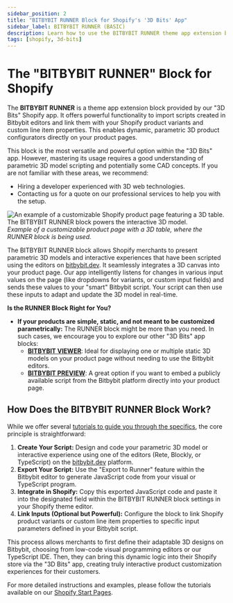 ```yaml
---
sidebar_position: 2
title: "BITBYBIT RUNNER Block for Shopify's '3D Bits' App"
sidebar_label: BITBYBIT RUNNER (BASIC)
description: Learn how to use the BITBYBIT RUNNER theme app extension block in Shopify's "3D Bits" app to integrate parametric 3D models and interactive scripts from Bitbybit into your product pages.
tags: [shopify, 3d-bits]
---
```


# The "BITBYBIT RUNNER" Block for Shopify

The **BITBYBIT RUNNER** is a theme app extension block provided by our "3D Bits" Shopify app. It offers powerful functionality to import scripts created in Bitbybit editors and link them with your Shopify product variants and custom line item properties. This enables dynamic, parametric 3D product configurators directly on your product pages.

This block is the most versatile and powerful option within the "3D Bits" app. However, mastering its usage requires a good understanding of parametric 3D model scripting and potentially some CAD concepts. If you are not familiar with these areas, we recommend:
*   Hiring a developer experienced with 3D web technologies.
*   Contacting us for a quote on our professional services to help you with the setup.

![An example of a customizable Shopify product page featuring a 3D table. The BITBYBIT RUNNER block powers the interactive 3D model.](https://ik.imagekit.io/bitbybit/app/assets/start/shopify/bitbybit-dev-3d-bits-app-configurable-table-product.jpeg "Customizable product page using the RUNNER block")
*Example of a customizable product page with a 3D table, where the RUNNER block is being used.*

The BITBYBIT RUNNER block allows Shopify merchants to present parametric 3D models and interactive experiences that have been scripted using the editors on [bitbybit.dev](https://bitbybit.dev). It seamlessly integrates a 3D canvas into your product page. Our app intelligently listens for changes in various input values on the page (like dropdowns for variants, or custom input fields) and sends these values to your "smart" Bitbybit script. Your script can then use these inputs to adapt and update the 3D model in real-time.

**Is the RUNNER Block Right for You?**

*   **If your products are simple, static, and not meant to be customized parametrically:**
    The RUNNER block might be more than you need. In such cases, we encourage you to explore our other "3D Bits" app blocks:
    *   [**BITBYBIT VIEWER**](/learn/3d-bits/theme-app-extensions/bitbybit-viewer): Ideal for displaying one or multiple static 3D models on your product page without needing to use the Bitbybit editors.
    *   [**BITBYBIT PREVIEW**](/learn/3d-bits/theme-app-extensions/bitbybit-preview): A great option if you want to embed a publicly available script from the Bitbybit platform directly into your product page.

## How Does the BITBYBIT RUNNER Block Work?

While we offer several [tutorials to guide you through the specifics](/learn/3d-bits/tutorials/intro), the core principle is straightforward:

1.  **Create Your Script:** Design and code your parametric 3D model or interactive experience using one of the editors (Rete, Blockly, or TypeScript) on the [bitbybit.dev](https://bitbybit.dev) platform.
2.  **Export Your Script:** Use the "Export to Runner" feature within the Bitbybit editor to generate JavaScript code from your visual or TypeScript program.
3.  **Integrate in Shopify:** Copy this exported JavaScript code and paste it into the designated field within the BITBYBIT RUNNER block settings in your Shopify theme editor.
4.  **Link Inputs (Optional but Powerful):** Configure the block to link Shopify product variants or custom line item properties to specific input parameters defined in your Bitbybit script.

This process allows merchants to first define their adaptable 3D designs on Bitbybit, choosing from low-code visual programming editors or our TypeScript IDE. Then, they can bring this dynamic logic into their Shopify store via the "3D Bits" app, creating truly interactive product customization experiences for their customers.

For more detailed instructions and examples, please follow the tutorials available on our [Shopify Start Pages](/learn/3d-bits/tutorials/intro).
